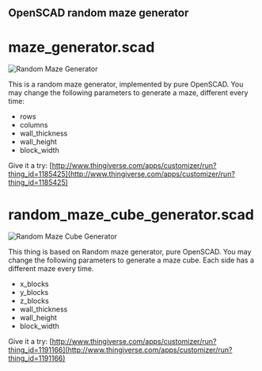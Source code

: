 OpenSCAD random maze generator
------------------------------

# maze_generator.scad

![Random Maze Generator](http://thingiverse-production-new.s3.amazonaws.com/renders/f2/c4/6e/ce/f5/12316500_10153120090346831_3688134571816621464_n_preview_featured.jpg)

This is a random maze generator, implemented by pure OpenSCAD. You may change the following parameters to generate a maze, different every time:

- rows
- columns
- wall_thickness
- wall_height
- block_width

Give it a try: [http://www.thingiverse.com/apps/customizer/run?thing_id=1185425](http://www.thingiverse.com/apps/customizer/run?thing_id=1185425)


# random\_maze\_cube_generator.scad

![Random Maze Cube Generator](http://thingiverse-production-new.s3.amazonaws.com/renders/0a/d4/e7/19/8c/random_maze_cube_generator_preview_featured.jpg)

This thing is based on Random maze generator, pure OpenSCAD. You may change the following parameters to generate a maze cube. Each side has a different maze every time.

- x_blocks
- y_blocks
- z_blocks
- wall_thickness
- wall_height
- block_width

Give it a try: [http://www.thingiverse.com/apps/customizer/run?thing_id=1191166](http://www.thingiverse.com/apps/customizer/run?thing_id=1191166)
